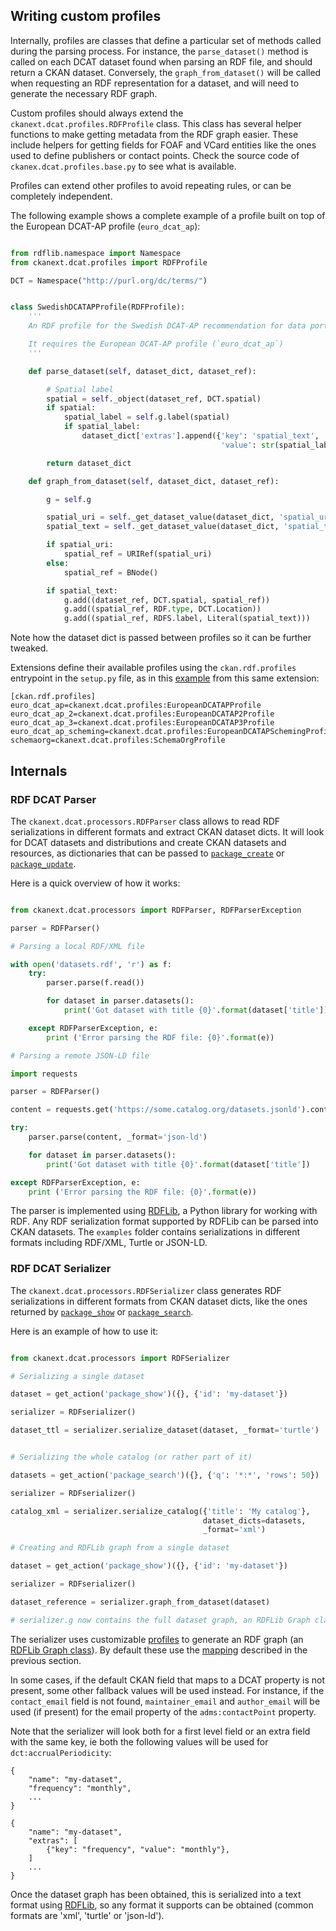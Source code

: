 ## Writing custom profiles

Internally, profiles are classes that define a particular set of methods called during the parsing process.
For instance, the `parse_dataset()` method is called on each DCAT dataset found when parsing an RDF file, and should return a CKAN dataset.
Conversely, the `graph_from_dataset()` will be called when requesting an RDF representation for a dataset, and will need to generate the necessary RDF graph.

Custom profiles should always extend the `ckanext.dcat.profiles.RDFProfile` class. This class has several helper
functions to make getting metadata from the RDF graph easier. These include helpers for getting fields for FOAF and VCard entities like the ones
used to define publishers or contact points. Check the source code of `ckanex.dcat.profiles.base.py` to see what is available.

Profiles can extend other profiles to avoid repeating rules, or can be completely independent.

The following example shows a complete example of a profile built on top of the European DCAT-AP profile (`euro_dcat_ap`):

```python

from rdflib.namespace import Namespace
from ckanext.dcat.profiles import RDFProfile

DCT = Namespace("http://purl.org/dc/terms/")


class SwedishDCATAPProfile(RDFProfile):
    '''
    An RDF profile for the Swedish DCAT-AP recommendation for data portals

    It requires the European DCAT-AP profile (`euro_dcat_ap`)
    '''

    def parse_dataset(self, dataset_dict, dataset_ref):

        # Spatial label
        spatial = self._object(dataset_ref, DCT.spatial)
        if spatial:
            spatial_label = self.g.label(spatial)
            if spatial_label:
                dataset_dict['extras'].append({'key': 'spatial_text',
                                               'value': str(spatial_label)})

        return dataset_dict

    def graph_from_dataset(self, dataset_dict, dataset_ref):

        g = self.g

        spatial_uri = self._get_dataset_value(dataset_dict, 'spatial_uri')
        spatial_text = self._get_dataset_value(dataset_dict, 'spatial_text')

        if spatial_uri:
            spatial_ref = URIRef(spatial_uri)
        else:
            spatial_ref = BNode()

        if spatial_text:
            g.add((dataset_ref, DCT.spatial, spatial_ref))
            g.add((spatial_ref, RDF.type, DCT.Location))
            g.add((spatial_ref, RDFS.label, Literal(spatial_text)))
```

Note how the dataset dict is passed between profiles so it can be further tweaked.

Extensions define their available profiles using the `ckan.rdf.profiles` entrypoint in the `setup.py` file, as in this [example](https://github.com/ckan/ckanext-dcat/blob/cc5fcc7be0be62491301db719ce597aec7c684b0/setup.py#L37:L38) from this same extension:

    [ckan.rdf.profiles]
    euro_dcat_ap=ckanext.dcat.profiles:EuropeanDCATAPProfile
    euro_dcat_ap_2=ckanext.dcat.profiles:EuropeanDCATAP2Profile
    euro_dcat_ap_3=ckanext.dcat.profiles:EuropeanDCATAP3Profile
    euro_dcat_ap_scheming=ckanext.dcat.profiles:EuropeanDCATAPSchemingProfile
    schemaorg=ckanext.dcat.profiles:SchemaOrgProfile


## Internals

### RDF DCAT Parser

The `ckanext.dcat.processors.RDFParser` class allows to read RDF serializations in different
formats and extract CKAN dataset dicts. It will look for DCAT datasets and distributions
and create CKAN datasets and resources, as dictionaries that can be passed to [`package_create`](http://docs.ckan.org/en/latest/api/index.html#ckan.logic.action.create.package_create) or [`package_update`](http://docs.ckan.org/en/latest/api/index.html#ckan.logic.action.update.package_update).

Here is a quick overview of how it works:

```python

from ckanext.dcat.processors import RDFParser, RDFParserException

parser = RDFParser()

# Parsing a local RDF/XML file

with open('datasets.rdf', 'r') as f:
    try:
        parser.parse(f.read())

        for dataset in parser.datasets():
            print('Got dataset with title {0}'.format(dataset['title'])

    except RDFParserException, e:
        print ('Error parsing the RDF file: {0}'.format(e))

# Parsing a remote JSON-LD file

import requests

parser = RDFParser()

content = requests.get('https://some.catalog.org/datasets.jsonld').content

try:
    parser.parse(content, _format='json-ld')

    for dataset in parser.datasets():
        print('Got dataset with title {0}'.format(dataset['title'])

except RDFParserException, e:
    print ('Error parsing the RDF file: {0}'.format(e))

```

The parser is implemented using [RDFLib](https://rdflib.readthedocs.org/), a Python library for working with RDF. Any
RDF serialization format supported by RDFLib can be parsed into CKAN datasets. The `examples` folder contains
serializations in different formats including RDF/XML, Turtle or JSON-LD.

### RDF DCAT Serializer

The `ckanext.dcat.processors.RDFSerializer` class generates RDF serializations in different
formats from CKAN dataset dicts, like the ones returned by [`package_show`](http://docs.ckan.org/en/latest/api/index.html#ckan.logic.action.get.package_show) or [`package_search`](http://docs.ckan.org/en/latest/api/index.html#ckan.logic.action.get.package_search).

Here is an example of how to use it:

```python

from ckanext.dcat.processors import RDFSerializer

# Serializing a single dataset

dataset = get_action('package_show')({}, {'id': 'my-dataset'})

serializer = RDFserializer()

dataset_ttl = serializer.serialize_dataset(dataset, _format='turtle')


# Serializing the whole catalog (or rather part of it)

datasets = get_action('package_search')({}, {'q': '*:*', 'rows': 50})

serializer = RDFserializer()

catalog_xml = serializer.serialize_catalog({'title': 'My catalog'},
                                           dataset_dicts=datasets,
                                           _format='xml')

# Creating and RDFLib graph from a single dataset

dataset = get_action('package_show')({}, {'id': 'my-dataset'})

serializer = RDFserializer()

dataset_reference = serializer.graph_from_dataset(dataset)

# serializer.g now contains the full dataset graph, an RDFLib Graph class

```

The serializer uses customizable [profiles](profiles.md) to generate an RDF graph (an [RDFLib Graph class](https://rdflib.readthedocs.org/en/latest/apidocs/rdflib.html#rdflib.graph.Graph)).
By default these use the [mapping](mapping.md) described in the previous section.

In some cases, if the default CKAN field that maps to a DCAT property is not present, some other fallback
values will be used instead. For instance, if the `contact_email` field is not found, `maintainer_email`
and `author_email` will be used (if present) for the email property of the `adms:contactPoint` property.

Note that the serializer will look both for a first level field or an extra field with the same key, ie both
the following values will be used for `dct:accrualPeriodicity`:

    {
        "name": "my-dataset",
        "frequency": "monthly",
        ...
    }

    {
        "name": "my-dataset",
        "extras": [
            {"key": "frequency", "value": "monthly"},
        ]
        ...
    }

Once the dataset graph has been obtained, this is serialized into a text format using [RDFLib](https://rdflib.readthedocs.org/),
so any format it supports can be obtained (common formats are 'xml', 'turtle' or 'json-ld').

